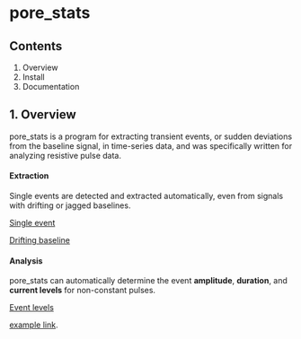 # pore_stats


## Contents
1. Overview
2. Install
3. Documentation

## 1. Overview
pore_stats is a program for extracting transient events, or sudden deviations from the baseline signal, in time-series data, and was specifically written for analyzing resistive pulse data.

#### Extraction

Single events are detected and extracted automatically, even from signals with drifting or jagged baselines.

[Single event](/figures/event_2.png)

[Drifting baseline](/figures/baseline_0.png)

#### Analysis

pore_stats can automatically determine the event __amplitude__, __duration__, and __current levels__ for non-constant pulses.

[Event levels](/figures/20um.png)




[example link](/images/http://example.com/).
